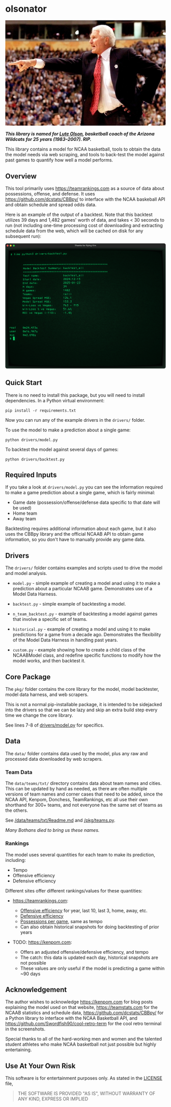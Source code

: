 # olsonator

![Lute Olson](img/olson.jpg)

***This library is named for [Lute Olson](https://en.wikipedia.org/wiki/Lute_Olson), basketball coach of the Arizona Wildcats for 25 years (1983–2007). RIP.***

This library contains a model for NCAA basketball,
tools to obtain the data the model needs via web scraping,
and tools to back-test the model against past games
to quantify how well a model performs.

## Overview

This tool primarily uses <https://teamrankings.com> as a source of
data about possessions, offense, and defense. It uses 
<https://github.com/dcstats/CBBpy/> to interface with the NCAA
baskeball API and obtain schedule and spread odds data.

Here is an example of the output of a backtest. Note that this
backtest utilizes 39 days and 1,482 games' worth of data,
and takes < 30 seconds to run (not including one-time processing
cost of downloading and extracting schedule data from the web,
which will be cached on disk for any subsequent run):

![Backtest output example](img/backtest_example_output.png)

## Quick Start

There is no need to install this package, but you will need to install
dependencies. In a Python virtual environment:

```
pip install -r requirements.txt
```

Now you can run any of the example drivers in the `drivers/` folder.

To use the model to make a prediction about a single game:

```
python drivers/model.py
```

To backtest the model against several days of games:

```
python drivers/backtest.py
```


## Required Inputs

If you take a look at `drivers/model.py` you can see the information required
to make a game prediction about a single game, which is fairly minimal:

* Game date (possession/offense/defense data specific to that date will be used)
* Home team
* Away team

Backtesting requires additional information about each game, but it also uses the
CBBpy library and the official NCAAB API to obtain game information, so you don't
have to manually provide any game data.


## Drivers

The `drivers/` folder contains examples and scripts used to drive
the model and model analysis.

* `model.py` - simple example of creating a model anad using it
  to make a prediction about a particular NCAAB game.
  Demonstrates use of a Model Data Harness.

* `backtest.py` - simple example of backtesting a model.

* `n_team_backtest.py` - example of backtesting a model against
  games that involve a specific set of teams.

* `historical.py` - example of creating a model and using it to
  make predictions for a game from a decade ago. Demonstrates the
  flexibility of the Model Data Harness in handling past years.

* `custom.py` - example showing how to create a child class of the
  NCAABModel class, and redefine specific functions to modify how
  the model works, and then backtest it.


## Core Package

The `pkg/` folder contains the core library for the model,
model backtester, model data harness, and web scrapers.

This is not a normal pip-installable package, it is intended
to be sidejacked into the drivers so that we can be lazy and
skip an extra build step every time we change the core library.

See lines 7-8 of [drivers/model.py](/drivers/model.py#L7-L8) for specifics.


## Data

The `data/` folder contains data used by the model,
plus any raw and processed data downloaded by web scrapers.


### Team Data

The `data/teams/txt/` directory contains data about team names and cities.
This can be updated by hand as needed, as there are often multiple versions
of team names and corner cases that need to be added, since the NCAA API,
Kenpom, Donchess, TeamRankings, etc all use their own shorthand for 300+ teams,
and not everyone has the same set of teams as the others.

See [/data/teams/txt/Readme.md](/data/teams/txt/Readme.md) and [/pkg/teams.py](/pkg/teams.py).

*Many Bothans died to bring us these names.*


### Rankings

The model uses several quantities for each team to make its prediction, including:

* Tempo
* Offensive efficiency
* Defensive efficiency

Different sites offer different rankings/values for these quantities:

* <https://teamrankings.com>:
    * [Offensive efficiency](https://www.teamrankings.com/ncaa-basketball/stat/offensive-efficiency/) for year, last 10, last 3, home, away, etc.
    * [Defensive efficiency](https://www.teamrankings.com/ncaa-basketball/stat/defensive-efficiency) 
    * [Possessions per game](https://www.teamrankings.com/ncaa-basketball/stat/possessions-per-game), same as tempo 
    * Can also obtain historical snapshots for doing backtesting of prior years

* TODO: <https://kenpom.com>:
    * Offers an adjusted offensive/defensive efficiency, and tempo
    * The catch: this data is updated each day, historical snapshots are not possible
    * These values are only useful if the model is predicting a game within ~90 days


## Acknowledgement

The author wishes to acknowledge <https://kenpom.com> for blog posts explaining
the model used on that website, <https://teamstats.com> for the NCAAB
statistics and schedule data, <https://github.com/dcstats/CBBpy/> for a
Python library to interface with the NCAA Basketball API, and 
<https://github.com/Swordfish90/cool-retro-term> for the cool retro terminal
in the screenshots.

Special thanks to all of the hard-working men and women and the
talented student athletes who make NCAA basketball not just possible
but highly entertaining.


## Use At Your Own Risk

This software is for entertainment purposes only. As stated in the [LICENSE](/LICENSE) file,

> THE SOFTWARE IS PROVIDED "AS IS", WITHOUT WARRANTY OF ANY KIND, EXPRESS OR IMPLIED
